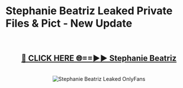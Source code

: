 # Stephanie Beatriz Leaked Private Files & Pict - New Update
<br>
<div align="center">
<h2><a href="https://mediafilles.blogspot.com/?title=Stephanie_Beatriz" rel="nofollow">🔴 CLICK HERE 🌐==►► Stephanie Beatriz</a></h2>
<br>
<a href="https://mediafilles.blogspot.com/?title=Stephanie_Beatriz" rel="nofollow" data-target="animated-image.originalLink"><img src="https://i.ibb.co.com/WyWwxjT/player-gif2.gif" alt="Stephanie Beatriz Leaked OnlyFans" style="max-width: 100%; display: inline-block;" data-target="animated-image.originalImage"></a>
</div>
<br>